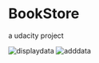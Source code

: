 # BookStore
a udacity project

![displaydata](https://user-images.githubusercontent.com/16841620/44630414-1709b480-a92b-11e8-96d8-dbc03df72696.png)
![adddata](https://user-images.githubusercontent.com/16841620/44630415-196c0e80-a92b-11e8-9eab-a3c6c78df0bd.png)
